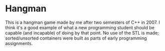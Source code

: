 Hangman
=======

This is a hangman game made by me after two semesters of C++ in 2007. I think it's a good example of what a new programming student should be capable (and incapable) of doing by that point. No use of the STL is made; sorted/unsorted containers were built as parts of early programming assignments.
